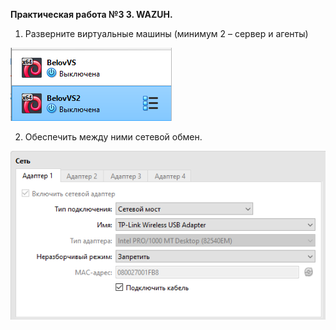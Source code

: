 **Практическая работа №З 3. WAZUH.**

1) Разверните виртуальные машины (минимум 2 – сервер и агенты)

![Image alt](https://github.com/V0vochka/SSSL/blob/main/praktika3/images/1.png)

2) Обеспечить между ними сетевой обмен.

![Image alt](https://github.com/V0vochka/SSSL/blob/main/praktika3/images/2.png)
